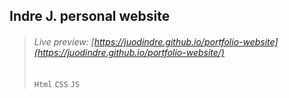 ## Indre J. personal website

> ###### Live preview: [https://juodindre.github.io/portfolio-website](https://juodindre.github.io/portfolio-website/)
> `Html` `CSS` `JS`
